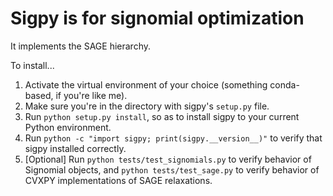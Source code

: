# Sigpy is for signomial optimization
It implements the SAGE hierarchy.

To install...
1. Activate the virtual environment of your choice (something conda-based, if you're like me).
2. Make sure you're in the directory with sigpy's ``setup.py`` file.
3. Run ``python setup.py install``, so as to install sigpy to your current Python environment.
4. Run ``python -c "import sigpy; print(sigpy.__version__)"`` to verify that sigpy installed correctly.
5. [Optional] Run ``python tests/test_signomials.py`` to verify behavior of Signomial objects, and ``python tests/test_sage.py`` to verify behavior of CVXPY implementations of SAGE relaxations.
